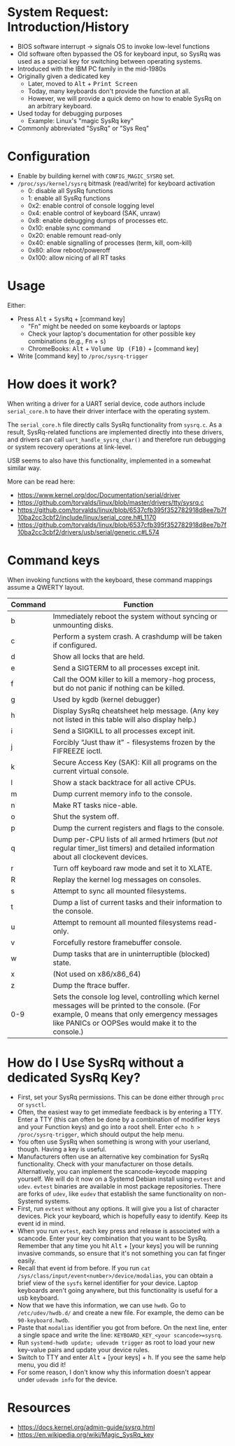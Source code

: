 # System Request: Introduction/History

- BIOS software interrupt → signals OS to invoke low-level functions
- Old software often bypassed the OS for keyboard input, so SysRq was used as a special key for switching between operating systems.
- Introduced with the IBM PC family in the mid-1980s
- Originally given a dedicated key
	- Later, moved to <kbd>Alt</kbd> + <kbd>Print Screen</kbd>
	- Today, many keyboards don't provide the function at all.
    - However, we will provide a quick demo on how to enable SysRq on an arbitrary keyboard.
- Used today for debugging purposes
	- Example: Linux's "magic SysRq key"
- Commonly abbreviated "SysRq" or "Sys Req"

# Configuration

- Enable by building kernel with `CONFIG_MAGIC_SYSRQ` set.
- `/proc/sys/kernel/sysrq` bitmask (read/write) for keyboard activation
	- 0: disable all SysRq functions
	- 1: enable all SysRq functions
	- 0x2: enable control of console logging level
	- 0x4: enable control of keyboard (SAK, unraw)
	- 0x8: enable debugging dumps of processes etc.
	- 0x10: enable sync command
	- 0x20: enable remount read-only
	- 0x40: enable signalling of processes (term, kill, oom-kill)
	- 0x80: allow reboot/poweroff
	- 0x100: allow nicing of all RT tasks

# Usage

Either:

- Press <kbd>Alt</kbd> + <kbd>SysRq</kbd> + [command key]
	- "Fn" might be needed on some keyboards or laptops
	- Check your laptop's documentation for other possible key combinations (e.g., <kbd>Fn</kbd> + <kbd>s</kbd>)
	- ChromeBooks: <kbd>Alt</kbd> + <kbd>Volume Up (F10)</kbd> + [command key]
- Write [command key] to `/proc/sysrq-trigger`

# How does it work?

When writing a driver for a UART serial device, code authors include `serial_core.h` to have their driver interface with the operating system.

The `serial_core.h` file directly calls SysRq functionality from `sysrq.c`. As a result, SysRq-related functions are implemented directly into these drivers, and drivers can call `uart_handle_sysrq_char()` and therefore run debugging or system recovery operations at link-level. 

USB seems to also have this functionality, implemented in a somewhat similar way.

More can be read here:
- <https://www.kernel.org/doc/Documentation/serial/driver>
- <https://github.com/torvalds/linux/blob/master/drivers/tty/sysrq.c>
- <https://github.com/torvalds/linux/blob/6537cfb395f352782918d8ee7b7f10ba2cc3cbf2/include/linux/serial_core.h#L1170>
- <https://github.com/torvalds/linux/blob/6537cfb395f352782918d8ee7b7f10ba2cc3cbf2/drivers/usb/serial/generic.c#L574>

# Command keys

When invoking functions with the keyboard, these command mappings assume a QWERTY layout.

|Command|Function                                                                                                                                                                                             |
|-------|-----------------------------------------------------------------------------------------------------------------------------------------------------------------------------------------------------|
|b      |Immediately reboot the system without syncing or unmounting disks.                                                                                                                                   |
|c      |Perform a system crash. A crashdump will be taken if configured.                                                                                                                                     |
|d      |Show all locks that are held.                                                                                                                                                                        |
|e      |Send a SIGTERM to all processes except init.                                                                                                                                                         |
|f      |Call the OOM killer to kill a memory-hog process, but do not panic if nothing can be killed.                                                                                                         |
|g      |Used by kgdb (kernel debugger)                                                                                                                                                                       |
|h      |Display SysRq cheatsheet help message. (Any key not listed in this table will also display help.)                                                                                                    |
|i      |Send a SIGKILL to all processes except init.                                                                                                                                                         |
|j      |Forcibly “Just thaw it” - filesystems frozen by the FIFREEZE ioctl.                                                                                                                                  |
|k      |Secure Access Key (SAK): Kill all programs on the current virtual console.                                                                                                                           |
|l      |Show a stack backtrace for all active CPUs.                                                                                                                                                          |
|m      |Dump current memory info to the console.                                                                                                                                                             |
|n      |Make RT tasks nice-able.                                                                                                                                                                             |
|o      |Shut the system off.                                                                                                                                                                                 |
|p      |Dump the current registers and flags to the console.                                                                                                                                                 |
|q      |Dump per-CPU lists of all armed hrtimers (but *not* regular timer_list timers) and detailed information about all clockevent devices.                                                                |
|r      |Turn off keyboard raw mode and set it to XLATE.                                                                                                                                                      |
|R      |Replay the kernel log messages on consoles.                                                                                                                                                          |
|s      |Attempt to sync all mounted filesystems.                                                                                                                                                             |
|t      |Dump a list of current tasks and their information to the console.                                                                                                                                   |
|u      |Attempt to remount all mounted filesystems read-only.                                                                                                                                                |
|v      |Forcefully restore framebuffer console.                                                                                                                                                              |
|w      |Dump tasks that are in uninterruptible (blocked) state.                                                                                                                                              |
|x      |(Not used on x86/x86_64)                                                                                                                                                                             |
|z      |Dump the ftrace buffer.                                                                                                                                                                              |
|0-9    |Sets the console log level, controlling which kernel messages will be printed to the console. (For example, 0 means that only emergency messages like PANICs or OOPSes would make it to the console.)|

# How do I Use SysRq without a dedicated SysRq Key?

- First, set your SysRq permissions. This can be done either through `proc` or `sysctl`.
- Often, the easiest way to get immediate feedback is by entering a TTY. Enter a TTY (this can often be done by a combination of modifier keys and your Function keys) and go into a root shell. Enter `echo h > /proc/sysrq-trigger`, which should output the help menu.
- You often use SysRq when something is wrong with your userland, though. Having a key is useful.
- Manufacturers often use an alternative key combination for SysRq functionality. Check with your manufacturer on those details. Alternatively, you can implement the scancode-keycode mapping yourself. We will do it now on a Systemd Debian install using `evtest` and `udev`. `evtest` binaries are available in most package repositories. There are forks of `udev`, like `eudev` that establish the same functionality on non-Systemd systems.
- First, run `evtest` without any options. It will give you a list of character devices. Pick your keyboard, which is hopefully easy to identify. Keep its event id in mind.
- When you run `evtest`, each key press and release is associated with a scancode. Enter your key combination that you want to be SysRq. Remember that any time you hit <kbd>Alt</kbd> + [your keys] you will be running invasive commands, so ensure that it's not something you can fat finger easily.
- Recall that event id from before. If you run `cat /sys/class/input/event<number>/device/modalias`, you can obtain a brief view of the `sysfs` kernel identifier for your device. Laptop keyboards aren't going anywhere, but this functionality is useful for a usb keyboard.
- Now that we have this information, we can use `hwdb`. Go to `/etc/udev/hwdb.d/` and create a new file. For example, the demo can be `90-keyboard.hwdb`.
- Paste that `modalias` identifier you got from before. On the next line, enter a single space and write the line: `KEYBOARD_KEY_<your scancode>=sysrq`.
- Run `systemd-hwdb update; udevadm trigger` as root to load your new key-value pairs and update your device rules.
- Switch to TTY and enter <kbd>Alt</kbd> + [your keys] + <kbd>h</kbd>. If you see the same help menu, you did it!
- For some reason, I don't know why this information doesn't appear under `udevadm info` for the device.

# Resources

- <https://docs.kernel.org/admin-guide/sysrq.html>
- <https://en.wikipedia.org/wiki/Magic_SysRq_key>
